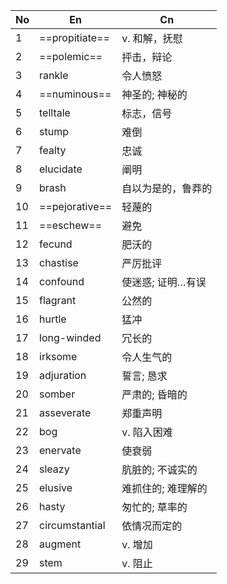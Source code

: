 | No  | En             | Cn         |
| --- | -------------- | ---------- |
| 1   | ==propitiate== | v. 和解，抚慰   |
| 2   | ==polemic==    | 抨击，辩论      |
| 3   | rankle         | 令人愤怒       |
| 4   | ==numinous==   | 神圣的; 神秘的   |
| 5   | telltale       | 标志，信号      |
| 6   | stump          | 难倒         |
| 7   | fealty         | 忠诚         |
| 8   | elucidate      | 阐明         |
| 9   | brash          | 自以为是的，鲁莽的  |
| 10  | ==pejorative== | 轻蔑的        |
| 11  | ==eschew==     | 避免         |
| 12  | fecund         | 肥沃的        |
| 13  | chastise       | 严厉批评       |
| 14  | confound       | 使迷惑; 证明…有误 |
| 15  | flagrant       | 公然的        |
| 16  | hurtle         | 猛冲         |
| 17  | long-winded    | 冗长的        |
| 18  | irksome        | 令人生气的      |
| 19  | adjuration     | 誓言; 恳求     |
| 20  | somber         | 严肃的; 昏暗的   |
| 21  | asseverate     | 郑重声明       |
| 22  | bog            | v. 陷入困难    |
| 23  | enervate       | 使衰弱        |
| 24  | sleazy         | 肮脏的; 不诚实的  |
| 25  | elusive        | 难抓住的; 难理解的 |
| 26  | hasty          | 匆忙的; 草率的   |
| 27  | circumstantial | 依情况而定的     |
| 28  | augment        | v. 增加      |
| 29  | stem           | v. 阻止      |
